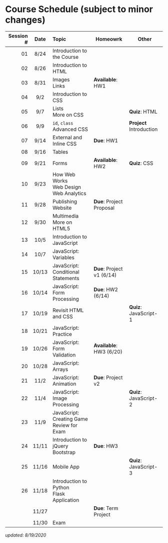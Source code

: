# Course Schedule (subject to minor changes)

| Session # | Date  | Topic                                        | Homeowrk                   | Other                    |
| --------: | :---: | :------------------------------------------- | -------------------------- | ------------------------ |
|        01 | 8/24  | Introduction to the Course                   |
|        02 | 8/26  | Introduction to HTML                         |
|        03 | 8/31  | Images<br>Links                              | **Available**: HW1         |
|        04 |  9/2  | Introduction to CSS                          |
|        05 |  9/7  | Lists<br>More on CSS                         |                            | **Quiz**: HTML           |
|        06 |  9/9  | `id`, `class`<br>Advanced CSS                |                            | **Project** Introduction |
|        07 | 9/14  | External and Inline CSS                      | **Due**: HW1               |
|        08 | 9/16  | Tables                                       |
|        09 | 9/21  | Forms                                        | **Available**: HW2         | **Quiz**: CSS            |
|        10 | 9/23  | How Web Works<br>Web Design<br>Web Analytics |
|        11 | 9/28  | Publishing Website                           | **Due**: Project Proposal  |
|        12 | 9/30  | Multimedia<br>More on HTML5                  |
|        13 | 10/5  | Introduction to JavaScript<br>               |                            |
|        14 | 10/7  | JavaScript: Variables                        |                            |
|        15 | 10/13 | JavaScript: Conditional Statements           | **Due**: Project v1 (6/14) |                          |
|        16 | 10/14 | JavaScript: Form Processing                  | **Due**: HW2 (6/14)        |
|        17 | 10/19 | Revisit HTML and CSS                         |                            | **Quiz**: JavaScript-1   |
|        18 | 10/21 | JavaScript: Practice                         |                            |
|        19 | 10/26 | JavaScript: Form Validation                  | **Available**: HW3 (6/20)  |
|        20 | 10/28 | JavaScript: Arrays                           |
|        21 | 11/2  | JavaScript: Animation                        | **Due**: Project v2        |
|        22 | 11/4  | JavaScript: Image Processing                 |                            | **Quiz**: JavaScript-2   |
|        23 | 11/9  | JavaScript: Creating Game<br>Review for Exam |                            |                          |
|        24 | 11/11 | Introduction to jQuery<br>Bootstrap          | **Due**: HW3               |
|        25 | 11/16 | Mobile App                                   |                            | **Quiz**: JavaScript-3   |
|        26 | 11/18 | Introduction to Python<br>Flask Application  |
|           | 11/27 |                                              | **Due**: Term Project      |                          |
|           | 11/30 | Exam                                         |                            |

*updated: 8/19/2020*